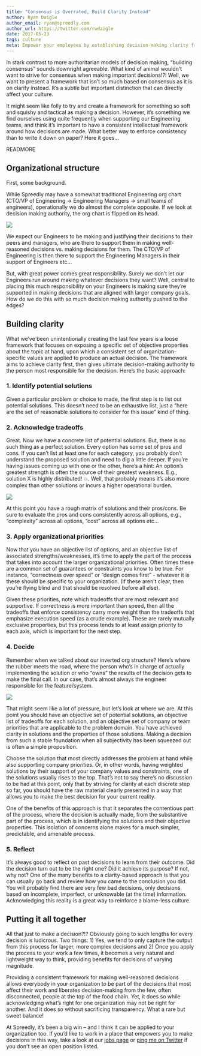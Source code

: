 ```yaml
---
title: "Consensus is Overrated, Build Clarity Instead"
author: Ryan Daigle
author_email: ryan@spreedly.com
author_url: https://twitter.com/rwdaigle
date: 2017-05-23
tags: culture
meta: Empower your employees by establishing decision-making clarity from the bottom-up
---
```


In stark contrast to more authoritarian models of decision making, “building consensus” sounds downright agreeable. What kind of animal wouldn’t want to strive for consensus when making important decisions!?! Well, we want to present a framework that isn’t so much based on consensus as it is on clarity instead. It’s a subtle but important distinction that can directly affect your culture.

It might seem like folly to try and create a framework for something so soft and squishy and tactical as making a decision. However, it’s something we find ourselves using quite frequently when supporting our Engineering teams, and think it’s important to have a consistent intellectual framework around how decisions are made. What better way to enforce consistency than to write it down on paper? Here it goes…

READMORE

## Organizational structure

First, some background.

While Spreedly may have a somewhat traditional Engineering org chart (CTO/VP of Engineering → Engineering Managers → small teams of engineers), operationally we do almost the complete opposite. If we look at decision making authority, the org chart is flipped on its head.

![](/images/consensus-org-chart.png)

We expect our Engineers to be making and justifying their decisions to their peers and managers, who are there to support them in making well-reasoned decisions vs. making decisions for them. The CTO/VP of Engineering is then there to support the Engineering Managers in their support of Engineers etc…

But, with great power comes great responsibility. Surely we don’t let our Engineers run around making whatever decisions they want? Well, central to placing this much responsibility on your Engineers is making sure they’re supported in making decisions that are aligned with larger company goals. How do we do this with so much decision making authority pushed to the edges?

## Building clarity

What we’ve been unintentionally creating the last few years is a loose framework that focuses on exposing a specific set of objective properties about the topic at hand, upon which a consistent set of organization-specific values are applied to produce an actual decision. The framework aims to achieve clarity first, then gives ultimate decision-making authority to the person most responsible for the decision. Here’s the basic approach:

### 1. Identify potential solutions

Given a particular problem or choice to made, the first step is to list out potential solutions. This doesn’t need to be an exhaustive list, just a “here are the set of reasonable solutions to consider for this issue” kind of thing.

### 2. Acknowledge tradeoffs

Great. Now we have a concrete list of potential solutions. But, there is no such thing as a perfect solution. Every option has some set of pros and cons. If you can’t list at least one for each category, you probably don’t understand the proposed solution and need to dig a little deeper. If you’re having issues coming up with one or the other, here’s a hint: An option’s greatest strength is often the source of their greatest weakness. E.g., solution X is highly distributed! 💥. Well, that probably means it’s also more complex than other solutions or incurs a higher operational burden.

![](/images/entrepreneur-tradeoffs-1024x661.jpg)

At this point you have a rough matrix of solutions and their pros/cons. Be sure to evaluate the pros and cons consistently across all options, e.g., “complexity” across all options, “cost” across all options etc…

### 3. Apply organizational priorities

Now that you have an objective list of options, and an objective list of associated strengths/weaknesses, it’s time to apply the part of the process that takes into account the larger organizational priorities. Often times these are a common set of guarantees or constraints you know to be true. For instance, “correctness over speed” or “design comes first” - whatever it is these should be specific to your organization. (If these aren’t clear, then you’re flying blind and that should be resolved before all else).

Given these priorities, note which tradeoffs that are most relevant and supportive. If correctness is more important than speed, then all the tradeoffs that enforce consistency carry more weight than the tradeoffs that emphasize execution speed (as a crude example). These are rarely mutually exclusive properties, but this process tends to at least assign priority to each axis, which is important for the next step.

### 4. Decide

Remember when we talked about our inverted org structure? Here’s where the rubber meets the road, where the person who’s in charge of actually implementing the solution or who “owns” the results of the decision gets to make the final call. In our case, that’s almost always the engineer responsible for the feature/system.

![](/images/Developer_thumb800.jpg)

That might seem like a lot of pressure, but let’s look at where we are. At this point you should have an objective set of potential solutions, an objective list of tradeoffs for each solution, and an objective set of company or team priorities that are applicable to the problem domain. You have achieved clarity in solutions and the properties of those solutions. Making a decision from such a stable foundation when all subjectivity has been squeezed out is often a simple proposition.

Choose the solution that most directly addresses the problem at hand while also supporting company priorities. Or, in other words, having weighted solutions by their support of your company values and constraints, one of the solutions usually rises to the top. That’s not to say there’s no discussion to be had at this point, only that by striving for clarity at each discrete step so far, you should have the raw material clearly presented in a way that allows you to make the best decision for your current reality.

One of the benefits of this approach is that it separates the contentious part of the process, where the decision is actually made, from the substantive part of the process, which is in identifying the solutions and their objective properties. This isolation of concerns alone makes for a much simpler, predictable, and amenable process.

### 5. Reflect

It’s always good to reflect on past decisions to learn from their outcome. Did the decision turn out to be the right one? Did it achieve its purpose? If not, why not? One of the many benefits to a clarity-based approach is that you can usually go back and review how you came to the conclusion you did. You will probably find there are very few bad decisions, only decisions based on incomplete, imperfect, or unknowable (at the time) information. Acknowledging this reality is a great way to reinforce a blame-less culture.

## Putting it all together

All that just to make a decision?!? Obviously going to such lengths for every decision is ludicrous. Two things: 1) Yes, we tend to only capture the output from this process for larger, more complex decisions and 2) Once you apply the process to your work a few times, it becomes a very natural and lightweight way to think, providing benefits for decisions of varying magnitude.

Providing a consistent framework for making well-reasoned decisions allows everybody in your organization to be part of the decisions that most affect their work and liberates decision-making from the few, often disconnected, people at the top of the food chain. Yet, it does so while acknowledging what’s right for one organization may not be right for another. And it does so without sacrificing transparency. What a rare but sweet balance!

At Spreedly, it’s been a big win – and I think it can be applied to your organization too. If you’d like to work in a place that empowers you to make decisions in this way, take a look at our [jobs page](https://www.spreedly.com/jobs) or [ping me on Twitter](https://twitter.com/rwdaigle) if you don't see an open position listed.
